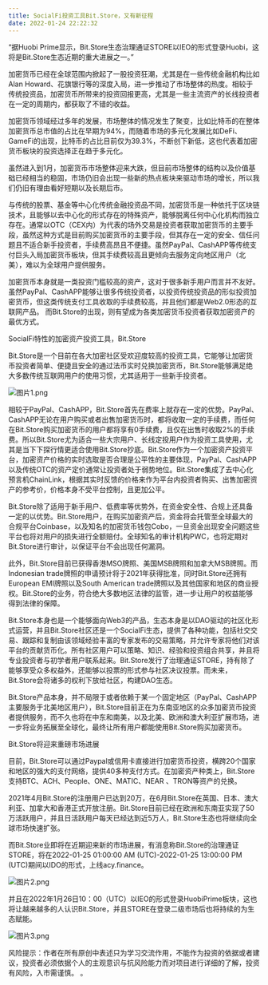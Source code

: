 ```yaml
---
title: SocialFi投资工具Bit.Store，又有新征程
date: 2022-01-24 22:22:32
---
```

“据Huobi Prime显示，Bit.Store生态治理通证STORE以IEO的形式登录Huobi，这将是Bit.Store生态近期的重大进展之一。”

 

加密货币已经在全球范围内掀起了一股投资狂潮，尤其是在一些传统金融机构比如Alan Howard、花旗银行等的深度入局，进一步推动了市场整体的热度。相较于传统投资品，加密货币所带来的投资回报更高，尤其是一些主流资产的长线投资者在一定的周期内，都获取了不错的收益。

 

加密货币领域经过多年的发展，市场整体的情况发生了聚变，比如比特币的在整体加密货币总市值的占比在早期为94%，而随着市场的多元化发展比如DeFi、GameFi的出现，比特币的占比目前仅为39.3%，不断创下新低，这也代表着加密货币板块的投资选择正在趋于多元化。

 

虽然进入到1月，加密货币市场整体迎来大跌，但目前市场整体的结构以及价值基础已经相当的稳固，市场仍旧会出现一些新的热点板块来驱动市场的增长，所以我们仍旧有理由看好短期以及长期后市。

 

与传统的股票、基金等中心化传统金融投资品不同，加密货币是一种依托于区块链技术，且能够以去中心化的形式存在的特殊资产，能够脱离任何中心化机构而独立存在。通常以OTC（CEX内）为代表的场外交易是投资者获取加密货币的主要手段，虽然这种方式是目前购买加密货币的主要手段，但其存在一定的安全、信任问题且不适合新手投资者，手续费高昂且不便捷。虽然PayPal、CashAPP等传统支付巨头入局加密货币板块，但其手续费较高且更倾向去服务定向地区用户（北美），难以为全球用户提供服务。

 

加密货币本身就是一类投资门槛较高的资产，这对于很多新手用户而言并不友好。虽然PayPal、CashAPP能够让很多传统投资者，以投资传统投资品的形似投资加密货币，但这类传统支付工具收取的手续费较高，并且他们都是Web2.0形态的互联网产品。 而Bit.Store的出现，则有望成为各类加密货币投资者获取加密资产的最优方式。

 

SocialFi特性的加密资产投资工具，Bit.Store

 

Bit.Store是一个目前在各大加密社区受欢迎度较高的投资工具，它能够让加密货币投资者简单、便捷且安全的通过法币实时兑换加密货币，Bit.Store能够满足绝大多数传统互联网用户的使用习惯，尤其适用于一些新手投资者。

 

 
![图片1.png](https://smartsignature-img.oss-cn-hongkong.aliyuncs.com/article/2022/01/24/707ab7a622e68ba33fefed28b69061cf.png)


 

相较于PayPal、CashAPP，Bit.Store首先在费率上就存在一定的优势。PayPal、CashAPP无论在用户购买或者出售加密货币时，都将收取一定的手续费，而任何在Bit.Store购买加密货币的用户都将享有0手续费，且仅在出售时收取2%的手续费。所以Bit.Store尤为适合一些大宗用户、长线定投用户作为投资工具使用，尤其是当下下探行情更适合使用Bit.Store抄底。Bit.Store作为一个加密资产投资平台，加密资产价格的实时选取是否合理是公平性的主要体现，PayPal、CashAPP以及传统OTC的资产定价通常让投资者处于弱势地位。Bit.Store集成了去中心化预言机ChainLink，根据其实时反馈的价格来作为平台内投资者购买、出售加密资产的参考价，价格本身不受平台控制，且更加公平。

 

Bit.Store除了适用于新手用户、低费率等优势外，在资金安全性、合规上还具备一定的以优势。Bit.Store用户，在购买加密资产后，资金将会托管至全球最大的合规平台Coinbase，以及知名的加密货币钱包Cobo，一旦资金出现安全问题这些平台也将对用户的损失进行全额赔付。全球知名的审计机构PWC，也将定期对Bit.Store进行审计，以保证平台不会出现任何漏洞。

 

此外，Bit.Store目前已获得香港MSO牌照、美国MSB牌照和加拿大MSB牌照。而Indonesian trade牌照的申请预计将于2021年获得批准，同时Bit.Store还拥有European EMI牌照以及South American trade牌照以及其他国家和地区的商业授权。Bit.Store的业务，符合绝大多数地区法律的监管，进一步让用户的权益能够得到法律的保障。

 

Bit.Store本身也是一个能够面向Web3的产品，生态本身是以DAO驱动的社区化形式运营，并且Bit.Store社区还是一个SocialFi生态，提供了各种功能，包括社交交易、跟踪和复制由该领域经验丰富的专家发布的交易策略，并允许专家将他们对该平台的贡献货币化。所有社区用户可以策略、知识、经验和投资组合共享，并且将专业投资者与初学者用户联系起来。Bit.Store发行了治理通证STORE，持有除了能够享受众多权益外，还能够以投票的形式参与社区决议投票。而未来，Bit.Store会将诸多的权利下放给社区，构建DAO生态。

 

Bit.Store产品本身，并不局限于或者依赖于某一个固定地区（PayPal、CashAPP主要服务于北美地区用户），Bit.Store目前正在为东南亚地区的众多加密货币投资者提供服务，而不久也将在中东和南美，以及北美、欧洲和澳大利亚扩展市场，进一步将业务拓展至全球化，最终让所有用户都能使用Bit.Store购买加密货币。

 

Bit.Store将迎来重磅市场进展

 

目前，Bit.Store可以通过Paypal或信用卡直接进行加密货币投资，横跨20个国家和地区的强大的支付网络，提供40多种支付方式。在加密资产种类上，Bit.Store支持BTC、ACH、People、ONE、MATIC、NEAR 、TRON等资产的兑换。

 

2021年4月Bit.Store的注册用户已达到20万，在6月Bit.Store在英国、日本、澳大利亚、加拿大和香港正式开放注册。Bit.Store目前已经在欧洲和东南亚实现了50万活跃用户，并且日活跃用户每天已经达到近5万人，Bit.Store生态也将继续向全球市场快速扩张。

 

而Bit.Store业即将在近期迎来新的市场进展，有消息称Bit.Store的治理通证STORE，将在2022-01-25 01:00:00 AM (UTC)-2022-01-25 13:00:00 PM (UTC)期间以IDO的形式，上线acy.finance。

 

![图片2.png](https://smartsignature-img.oss-cn-hongkong.aliyuncs.com/article/2022/01/24/363e4a842e54e4e5a524d201948598d0.png)



并且在2022年1月26日10：00（UTC）以IEO的形式登录HuobiPrime板块，这也将让越来越多的人认识Bit.Store，并且STORE在登录二级市场后也将持续的为生态赋能。

![图片3.png](https://smartsignature-img.oss-cn-hongkong.aliyuncs.com/article/2022/01/24/fff0a5865d69d85f2dff7cfa8307114b.png)

 

 

风险提示：作者在所有原创中表述只为学习交流作用，不能作为投资的依据或者建议，投资者必须依据个人的主观意识与抗风险能力而对项目进行详细的了解，投资有风险，入市需谨慎。  。
